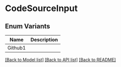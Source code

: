 # CodeSourceInput

## Enum Variants

| Name | Description |
|---- | -----|
| Github1 |  |

[[Back to Model list]](../README.md#documentation-for-models) [[Back to API list]](../README.md#documentation-for-api-endpoints) [[Back to README]](../README.md)


